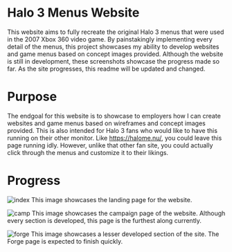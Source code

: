 # Halo 3 Menus Website
This website aims to fully recreate the original Halo 3 menus that were used in the 2007 Xbox 360 video game. By painstakingly implementing every detail of the menus, this project showcases my ability to develop websites and game menus based on concept images provided. Although the website is still in development, these screenshots showcase the progress made so far. As the site progresses, this readme will be updated and changed.

# Purpose
The endgoal for this website is to showcase to employers how I can create websites and game menus based on wireframes and concept images provided. This is also intended for Halo 3 fans who would like to have this running on their other monitor. Like https://halome.nu/, you could leave this page running idly. However, unlike that other fan site, you could actually click through the menus and customize it to their likings.

# Progress
![index](https://github.com/user-attachments/assets/30766aa4-2481-4f20-9431-7e9656860bb0)
This image showcases the landing page for the website.

![camp](https://github.com/user-attachments/assets/e372ed2f-d22a-4c0b-ada2-fadd732fb507)
This image showcases the campaign page of the website. Although every section is developed, this page is the furthest along currently.

![forge](https://github.com/user-attachments/assets/e1daf930-2aa0-43d3-ad85-ef21ab8298f3)
This image showcases a lesser developed section of the site. The Forge page is expected to finish quickly. 
